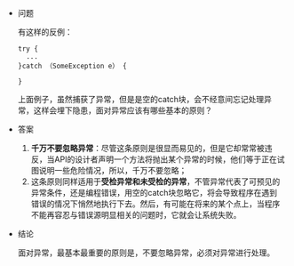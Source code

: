 - 问题

  有这样的反例：

  ```
  try {
  	...
  }catch （SomeException e） {
  	
  }
  
  ```

  上面例子，虽然捕获了异常，但是是空的catch块，会不经意间忘记处理异常，这样会埋下隐患，面对异常应该有哪些基本的原则？

- 答案

  1. **千万不要忽略异常**：尽管这条原则是很显而易见的，但是它却常常被违反，当API的设计者声明一个方法将抛出某个异常的时候，他们等于正在试图说明一些危险情况，所以，千万不要忽略；
  2. 这条原则同样适用于**受检异常和未受检的异常**，不管异常代表了可预见的异常条件，还是编程错误，用空的catch块忽略它，将会导致程序在遇到错误的情况下悄然地执行下去。然后，有可能在将来的某个点上，当程序不能再容忍与错误源明显相关的问题时，它就会让系统失败。

- 结论

  面对异常，最基本最重要的原则是，不要忽略异常，必须对异常进行处理。